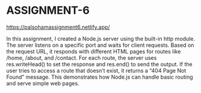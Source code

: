 # ASSIGNMENT-6

https://palsohamassignment6.netlify.app/

In this assignment, I created a Node.js server using the built-in http module. The server listens on a specific port and waits for client requests. Based on the request URL, it responds with different HTML pages for routes like /home, /about, and /contact. For each route, the server uses res.writeHead() to set the response and res.end() to send the output. If the user tries to access a route that doesn’t exist, it returns a “404 Page Not Found” message. This demonstrates how Node.js can handle basic routing and serve simple web pages.
